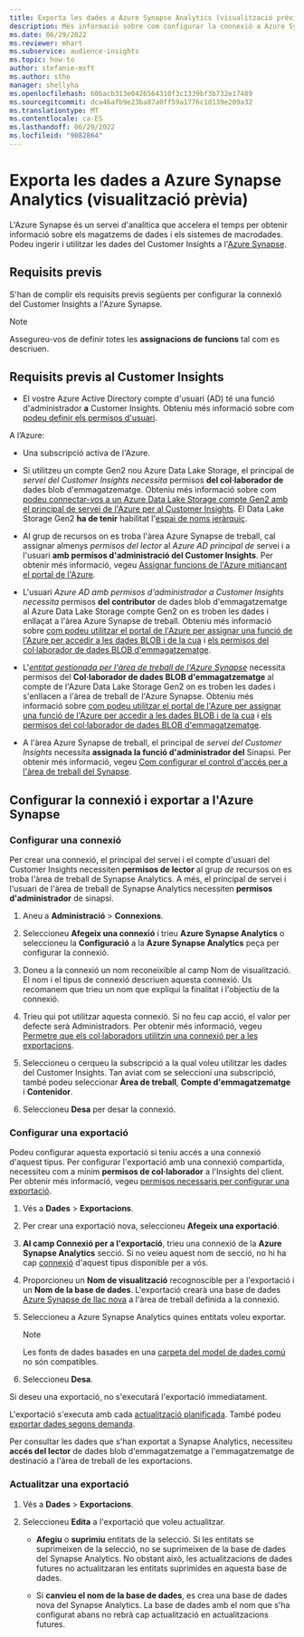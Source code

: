 ```yaml
---
title: Exporta les dades a Azure Synapse Analytics (visualització prèvia)
description: Més informació sobre com configurar la connexió a Azure Synapse Analytics.
ms.date: 06/29/2022
ms.reviewer: mhart
ms.subservice: audience-insights
ms.topic: how-to
author: stefanie-msft
ms.author: sthe
manager: shellyha
ms.openlocfilehash: 60bacb313e0426564310f3c1339bf3b732e17489
ms.sourcegitcommit: dca46afb9e23ba87a0ff59a1776c1d139e209a32
ms.translationtype: MT
ms.contentlocale: ca-ES
ms.lasthandoff: 06/29/2022
ms.locfileid: "9082864"
---
```

# <a name="export-data-to-azure-synapse-analytics-preview"></a>Exporta les dades a Azure Synapse Analytics (visualització prèvia)

L'Azure Synapse és un servei d'analítica que accelera el temps per obtenir informació sobre els magatzems de dades i els sistemes de macrodades. Podeu ingerir i utilitzar les dades del Customer Insights a l'[Azure Synapse](/azure/synapse-analytics/overview-what-is).

## <a name="prerequisites"></a>Requisits previs

S'han de complir els requisits previs següents per configurar la connexió del Customer Insights a l'Azure Synapse.

> [!NOTE]
> Assegureu-vos de definir totes les **assignacions de funcions** tal com es descriuen.  

## <a name="prerequisites-in-customer-insights"></a>Requisits previs al Customer Insights

* El vostre Azure Active Directory compte d'usuari (AD) té una funció d'administrador **a** Customer Insights. Obteniu més informació sobre com [podeu definir els permisos d'usuari](permissions.md#assign-roles-and-permissions).

A l’Azure: 

- Una subscripció activa de l'Azure.

- Si utilitzeu un compte Gen2 nou Azure Data Lake Storage, el principal de *servei del Customer Insights necessita* permisos **del col·laborador de** dades blob d'emmagatzematge. Obteniu més informació sobre com [podeu connectar-vos a un Azure Data Lake Storage compte Gen2 amb el principal de servei de l'Azure per al Customer Insights](connect-service-principal.md). El Data Lake Storage Gen2 **ha de tenir** habilitat l'[espai de noms jeràrquic](/azure/storage/blobs/data-lake-storage-namespace).

- Al grup de recursos on es troba l'àrea Azure Synapse de treball, cal assignar almenys *permisos del lector* al *Azure AD principal de* servei i a l'usuari **amb permisos d'administració del Customer Insights**. Per obtenir més informació, vegeu [Assignar funcions de l'Azure mitjançant el portal de l'Azure](/azure/role-based-access-control/role-assignments-portal).

- L'usuari *Azure AD amb permisos d'administrador a Customer Insights necessita* permisos **del contributor** de dades blob d'emmagatzematge al Azure Data Lake Storage compte Gen2 on es troben les dades i enllaçat a l'àrea Azure Synapse de treball. Obteniu més informació sobre [com podeu utilitzar el portal de l'Azure per assignar una funció de l'Azure per accedir a les dades BLOB i de la cua](/azure/storage/common/storage-auth-aad-rbac-portal) i [els permisos del col·laborador de dades BLOB d'emmagatzematge](/azure/role-based-access-control/built-in-roles#storage-blob-data-contributor).

- L'*[entitat gestionada per l'àrea de treball de l'Azure Synapse](/azure/synapse-analytics/security/synapse-workspace-managed-identity)* necessita permisos del **Col·laborador de dades BLOB d'emmagatzematge** al compte de l'Azure Data Lake Storage Gen2 on es troben les dades i s'enllacen a l'àrea de treball de l'Azure Synapse. Obteniu més informació sobre [com podeu utilitzar el portal de l'Azure per assignar una funció de l'Azure per accedir a les dades BLOB i de la cua](/azure/storage/common/storage-auth-aad-rbac-portal) i [els permisos del col·laborador de dades BLOB d'emmagatzematge](/azure/role-based-access-control/built-in-roles#storage-blob-data-contributor).

- A l'àrea Azure Synapse de treball, el principal de *servei del Customer Insights* necessita **assignada la funció d'administrador del** Sinapsi. Per obtenir més informació, vegeu [Com configurar el control d'accés per a l'àrea de treball del Synapse](/azure/synapse-analytics/security/how-to-set-up-access-control).

## <a name="set-up-the-connection-and-export-to-azure-synapse"></a>Configurar la connexió i exportar a l'Azure Synapse

### <a name="configure-a-connection"></a>Configurar una connexió

Per crear una connexió, el principal del servei i el compte d'usuari del Customer Insights necessiten **permisos de lector** al grup *de* recursos on es troba l'àrea de treball de Synapse Analytics. A més, el principal de servei i l'usuari de l'àrea de treball de Synapse Analytics necessiten **permisos d'administrador** de sinapsi. 

1. Aneu a **Administració** > **Connexions**.

1. Seleccioneu **Afegeix una connexió** i trieu **Azure Synapse Analytics** o seleccioneu la **Configuració** a la **Azure Synapse Analytics** peça per configurar la connexió.

1. Doneu a la connexió un nom reconeixible al camp Nom de visualització. El nom i el tipus de connexió descriuen aquesta connexió. Us recomanem que trieu un nom que expliqui la finalitat i l'objectiu de la connexió.

1. Trieu qui pot utilitzar aquesta connexió. Si no feu cap acció, el valor per defecte serà Administradors. Per obtenir més informació, vegeu [Permetre que els col·laboradors utilitzin una connexió per a les exportacions](connections.md#allow-contributors-to-use-a-connection-for-exports).

1. Seleccioneu o cerqueu la subscripció a la qual voleu utilitzar les dades del Customer Insights. Tan aviat com se seleccioni una subscripció, també podeu seleccionar **Àrea de treball**, **Compte d'emmagatzematge** i **Contenidor**.

1. Seleccioneu **Desa** per desar la connexió.

### <a name="configure-an-export"></a>Configurar una exportació

Podeu configurar aquesta exportació si teniu accés a una connexió d'aquest tipus. Per configurar l'exportació amb una connexió compartida, necessiteu com a mínim **permisos de col·laborador** a l'Insights del client. Per obtenir més informació, vegeu [permisos necessaris per configurar una exportació](export-destinations.md#set-up-a-new-export).

1. Vés a **Dades** > **Exportacions**.

1. Per crear una exportació nova, seleccioneu **Afegeix una exportació**.

1. **Al camp Connexió per a l'exportació**, trieu una connexió de la **Azure Synapse Analytics** secció. Si no veieu aquest nom de secció, no hi ha cap [connexió](connections.md) d'aquest tipus disponible per a vós.

1. Proporcioneu un **Nom de visualització** recognoscible per a l'exportació i un **Nom de la base de dades**. L'exportació crearà una base de dades [Azure Synapse de llac nova](/azure/synapse-analytics/database-designer/concepts-lake-database) a l'àrea de treball definida a la connexió.

1. Seleccioneu a Azure Synapse Analytics quines entitats voleu exportar.
   > [!NOTE]
   > Les fonts de dades basades en una [carpeta del model de dades comú](connect-common-data-model.md) no són compatibles.

1. Seleccioneu **Desa**.

Si deseu una exportació, no s'executarà l'exportació immediatament.

L'exportació s'executa amb cada [actualització planificada](system.md#schedule-tab). També podeu [exportar dades segons demanda](export-destinations.md#run-exports-on-demand).

Per consultar les dades que s'han exportat a Synapse Analytics, necessiteu **accés del lector** de dades blob d'emmagatzematge a l'emmagatzematge de destinació a l'àrea de treball de les exportacions. 

### <a name="update-an-export"></a>Actualitzar una exportació

1. Vés a **Dades** > **Exportacions**.

1. Seleccioneu **Edita** a l'exportació que voleu actualitzar.

   - **Afegiu** o **suprimiu** entitats de la selecció. Si les entitats se suprimeixen de la selecció, no se suprimeixen de la base de dades del Synapse Analytics. No obstant això, les actualitzacions de dades futures no actualitzaran les entitats suprimides en aquesta base de dades.

   - Si **canvieu el nom de la base de dades**, es crea una base de dades nova del Synapse Analytics. La base de dades amb el nom que s'ha configurat abans no rebrà cap actualització en actualitzacions futures.
